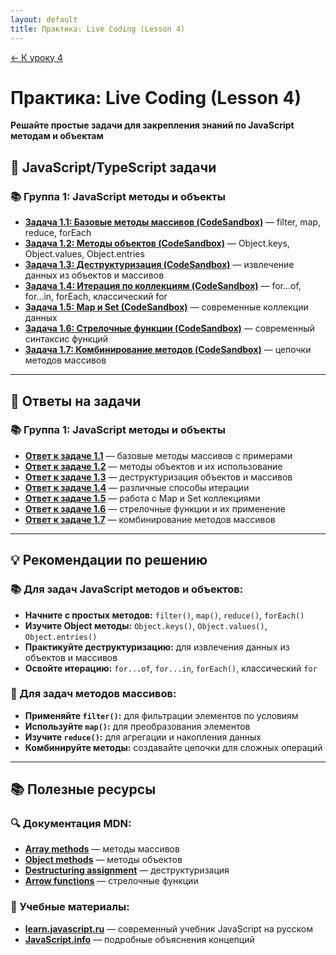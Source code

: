 ```yaml
---
layout: default
title: Практика: Live Coding (Lesson 4)
---
```


<a href="../../lesson-4" class="main-link-home">&#8592; К уроку 4</a>

# Практика: Live Coding (Lesson 4)

**Решайте простые задачи для закрепления знаний по JavaScript методам и объектам**

## 🎯 JavaScript/TypeScript задачи

### 📚 Группа 1: JavaScript методы и объекты
- **[Задача 1.1: Базовые методы массивов (CodeSandbox)](https://codesandbox.io/p/github/cheboringGithub/Playwright-JS-TS-course-Irakly/main?file=%2Flessons%2Flive-coding%2Flesson-4%2Ftasks%2Flesson-4-task-1-1-array-basics.js&import=true&workspaceId=ws_Tu2yuZntEXjT34dsX6ekTD)** — filter, map, reduce, forEach
- **[Задача 1.2: Методы объектов (CodeSandbox)](https://codesandbox.io/p/github/cheboringGithub/Playwright-JS-TS-course-Irakly/main?file=%2Flessons%2Flive-coding%2Flesson-4%2Ftasks%2Flesson-4-task-1-2-object-methods.js&import=true&workspaceId=ws_Tu2yuZntEXjT34dsX6ekTD)** — Object.keys, Object.values, Object.entries
- **[Задача 1.3: Деструктуризация (CodeSandbox)](https://codesandbox.io/p/github/cheboringGithub/Playwright-JS-TS-course-Irakly/main?file=%2Flessons%2Flive-coding%2Flesson-4%2Ftasks%2Flesson-4-task-1-3-destructuring.js&import=true&workspaceId=ws_Tu2yuZntEXjT34dsX6ekTD)** — извлечение данных из объектов и массивов
- **[Задача 1.4: Итерация по коллекциям (CodeSandbox)](https://codesandbox.io/p/github/cheboringGithub/Playwright-JS-TS-course-Irakly/main?file=%2Flessons%2Flive-coding%2Flesson-4%2Ftasks%2Flesson-4-task-1-4-iteration.js&import=true&workspaceId=ws_Tu2yuZntEXjT34dsX6ekTD)** — for...of, for...in, forEach, классический for
- **[Задача 1.5: Map и Set (CodeSandbox)](https://codesandbox.io/p/github/cheboringGithub/Playwright-JS-TS-course-Irakly/main?file=%2Flessons%2Flive-coding%2Flesson-4%2Ftasks%2Flesson-4-task-1-5-map-set.js&import=true&workspaceId=ws_Tu2yuZntEXjT34dsX6ekTD)** — современные коллекции данных
- **[Задача 1.6: Стрелочные функции (CodeSandbox)](https://codesandbox.io/p/github/cheboringGithub/Playwright-JS-TS-course-Irakly/main?file=%2Flessons%2Flive-coding%2Flesson-4%2Ftasks%2Flesson-4-task-1-6-arrow-functions.js&import=true&workspaceId=ws_Tu2yuZntEXjT34dsX6ekTD)** — современный синтаксис функций
- **[Задача 1.7: Комбинирование методов (CodeSandbox)](https://codesandbox.io/p/github/cheboringGithub/Playwright-JS-TS-course-Irakly/main?file=%2Flessons%2Flive-coding%2Flesson-4%2Ftasks%2Flesson-4-task-1-7-combine-methods.js&import=true&workspaceId=ws_Tu2yuZntEXjT34dsX6ekTD)** — цепочки методов массивов

---

## 📖 Ответы на задачи

### 📚 Группа 1: JavaScript методы и объекты
- **[Ответ к задаче 1.1](./answers/lesson-4-task-1-1-array-basics.answer.md)** — базовые методы массивов с примерами
- **[Ответ к задаче 1.2](./answers/lesson-4-task-1-2-object-methods.answer.md)** — методы объектов и их использование
- **[Ответ к задаче 1.3](./answers/lesson-4-task-1-3-destructuring.answer.md)** — деструктуризация объектов и массивов
- **[Ответ к задаче 1.4](./answers/lesson-4-task-1-4-iteration.answer.md)** — различные способы итерации
- **[Ответ к задаче 1.5](./answers/lesson-4-task-1-5-map-set.answer.md)** — работа с Map и Set коллекциями
- **[Ответ к задаче 1.6](./answers/lesson-4-task-1-6-arrow-functions.answer.md)** — стрелочные функции и их применение
- **[Ответ к задаче 1.7](./answers/lesson-4-task-1-7-combine-methods.answer.md)** — комбинирование методов массивов

---

## 💡 Рекомендации по решению

### 📚 Для задач JavaScript методов и объектов:
- **Начните с простых методов:** `filter()`, `map()`, `reduce()`, `forEach()`
- **Изучите Object методы:** `Object.keys()`, `Object.values()`, `Object.entries()`
- **Практикуйте деструктуризацию:** для извлечения данных из объектов и массивов
- **Освойте итерацию:** `for...of`, `for...in`, `forEach()`, классический `for`

### 🔧 Для задач методов массивов:
- **Применяйте `filter()`:** для фильтрации элементов по условиям
- **Используйте `map()`:** для преобразования элементов
- **Изучите `reduce()`:** для агрегации и накопления данных
- **Комбинируйте методы:** создавайте цепочки для сложных операций

---

## 📚 Полезные ресурсы

### 🔍 Документация MDN:
- **[Array methods](https://developer.mozilla.org/en-US/docs/Web/JavaScript/Reference/Global_Objects/Array)** — методы массивов
- **[Object methods](https://developer.mozilla.org/en-US/docs/Web/JavaScript/Reference/Global_Objects/Object)** — методы объектов
- **[Destructuring assignment](https://developer.mozilla.org/en-US/docs/Web/JavaScript/Reference/Operators/Destructuring_assignment)** — деструктуризация
- **[Arrow functions](https://developer.mozilla.org/en-US/docs/Web/JavaScript/Reference/Functions/Arrow_functions)** — стрелочные функции

### 📖 Учебные материалы:
- **[learn.javascript.ru](https://learn.javascript.ru/)** — современный учебник JavaScript на русском
- **[JavaScript.info](https://javascript.info/)** — подробные объяснения концепций 